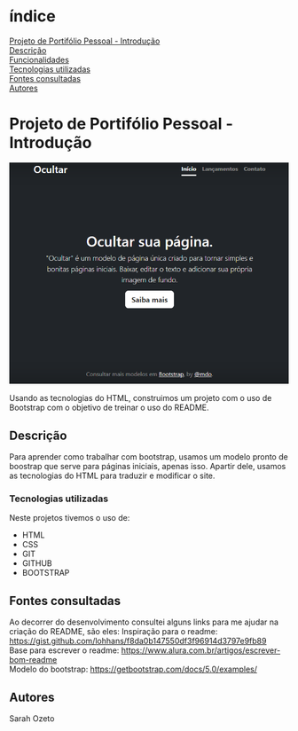 # índice
[Projeto de Portifólio Pessoal - Introdução](#projeto-de-portif%C3%B3lio-pessoal---introdu%C3%A7%C3%A3o)  
[Descrição](#descri%C3%A7%C3%A3o)  
[Funcionalidades](#funcionalidades)  
[Tecnologias utilizadas](#tecnologias-utilizadas)  
[Fontes consultadas](#fontes-consultadas)  
[Autores](#autores)  

# Projeto de Portifólio Pessoal - Introdução

![Imagem da página inicial](img/capa.png)

Usando as tecnologias do HTML, construimos um projeto com o uso de Bootstrap com o objetivo de treinar o uso do README. 

## Descrição

Para aprender como trabalhar com bootstrap, usamos um modelo pronto de boostrap que serve para páginas iniciais, apenas isso. Apartir dele, usamos as tecnologias do HTML para traduzir e modificar o site. 

### Tecnologias utilizadas
Neste projetos tivemos o uso de:
* HTML
* CSS
* GIT 
* GITHUB
* BOOTSTRAP

## Fontes consultadas

Ao decorrer do desenvolvimento consultei alguns links para me ajudar na criação do README, são eles:
Inspiração para o readme:
https://gist.github.com/lohhans/f8da0b147550df3f96914d3797e9fb89  
Base para escrever o readme:
https://www.alura.com.br/artigos/escrever-bom-readme  
Modelo do bootstrap:
 https://getbootstrap.com/docs/5.0/examples/

## Autores

Sarah Ozeto
